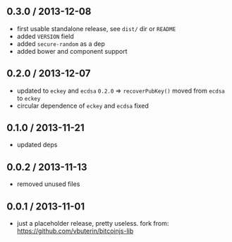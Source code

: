 0.3.0 / 2013-12-08
------------------
* first usable standalone release, see `dist/` dir or `README`
* added `VERSION` field
* added `secure-random` as a dep
* added bower and component support

0.2.0 / 2013-12-07
------------------
* updated to `eckey` and `ecdsa` `0.2.0` => `recoverPubKey()` moved from `ecdsa` to `eckey`
* circular dependence of `eckey` and `ecdsa` fixed

0.1.0 / 2013-11-21
------------------
* updated deps

0.0.2 / 2013-11-13
------------------
* removed unused files

0.0.1 / 2013-11-01
------------------
- just a placeholder release, pretty useless. fork from: https://github.com/vbuterin/bitcoinjs-lib